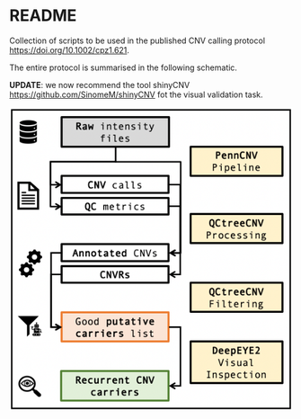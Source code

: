 # README

Collection of scripts to be used in the published CNV
calling protocol <https://doi.org/10.1002/cpz1.621>.

The entire protocol is summarised in the following schematic.

**UPDATE**: we now recommend the tool shinyCNV
<https://github.com/SinomeM/shinyCNV> fot the visual validation task.

![schematics](./misc/schematics.png)
